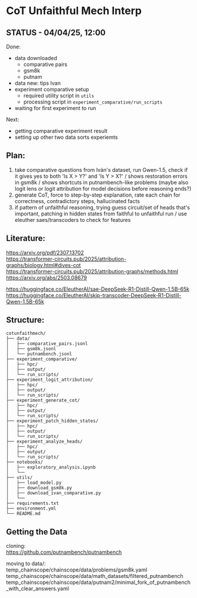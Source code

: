 # CoT Unfaithful Mech Interp

## STATUS - 04/04/25, 12:00

Done:  
- data downloaded  
  - comparative pairs  
  - gsm8k  
  - putnam  
- data new: tips Ivan
- experiment comparative setup  
  - required utility script in `utils`  
  - processing script in `experiment_comparative/run_scripts`
- waiting for first experiment to run  

Next:  
- getting comparative experiment result
- setting up other two data sorts experiemts  

## Plan:

1) take comparative questions from Iván's dataset, run Gwen-1.5, check if it gives yes to both 'Is X > Y?' and 'Is Y > X?' / shows restoration errors in gsm8k / shows shortcuts in putnambench-like problems
(maybe also logit lens or logit attribution for model decisions before reasoning ends?)
2) generate CoT, force to step-by-step explanation, rate each chain for correctness, contradictory steps, hallucinated facts
3) if pattern of unfaithful reasoning, trying guess circuit/set of heads that's important, patching in hidden states from faithful to unfaithful run / use eleuther saes/transcoders to check for features

## Literature:

https://arxiv.org/pdf/2307.13702  
https://transformer-circuits.pub/2025/attribution-graphs/biology.html#dives-cot  
https://transformer-circuits.pub/2025/attribution-graphs/methods.html  
https://arxiv.org/abs/2503.08679  

https://huggingface.co/EleutherAI/sae-DeepSeek-R1-Distill-Qwen-1.5B-65k  
https://huggingface.co/EleutherAI/skip-transcoder-DeepSeek-R1-Distill-Qwen-1.5B-65k  

## Structure:
```
cotunfaithmech/
├── data/
│   ├── comparative_pairs.jsonl
│   ├── gsm8k.jsonl
│   └── putnambench.jsonl
├── experiment_comparative/
│   ├── hpc/
│   ├── output/
│   └── run_scripts/
├── experiment_logit_attribution/
│   ├── hpc/
│   ├── output/
│   └── run_scripts/
├── experiment_generate_cot/
│   ├── hpc/
│   ├── output/
│   └── run_scripts/
├── experiment_patch_hidden_states/
│   ├── hpc/
│   ├── output/
│   └── run_scripts/
├── experiment_analyze_heads/
│   ├── hpc/
│   ├── output/
│   └── run_scripts/
├── notebooks/
│   ├── exploratory_analysis.ipynb
│   └── 
├── utils/
│   ├── load_model.py
│   ├── download_gsm8k.py
│   ├── download_ivan_comparative.py
│   └── 
├── requirements.txt
├── environment.yml
└── README.md
```

## Getting the Data

cloning:  
https://github.com/putnambench/putnambench

moving to data/:  
temp_chainscope/chainscope/data/problems/gsm8k.yaml  
temp_chainscope/chainscope/data/math_datasets/filtered_putnambench  
temp_chainscope/chainscope/data/putnam2/minimal_fork_of_putnambench_with_clear_answers.yaml  

